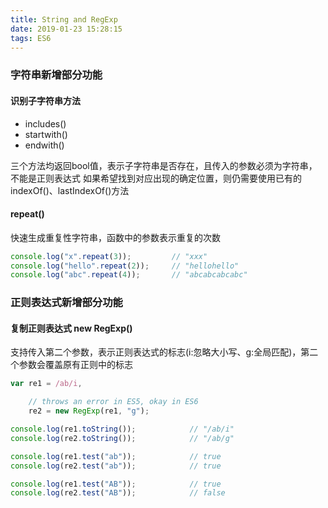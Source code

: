 ```yaml
---
title: String and RegExp
date: 2019-01-23 15:28:15
tags: ES6
---
```

### 字符串新增部分功能
#### 识别子字符串方法
- includes()
- startwith()
- endwith()

三个方法均返回bool值，表示子字符串是否存在，且传入的参数必须为字符串，不能是正则表达式
如果希望找到对应出现的确定位置，则仍需要使用已有的indexOf()、lastIndexOf()方法

#### repeat()
快速生成重复性字符串，函数中的参数表示重复的次数
```js
console.log("x".repeat(3));         // "xxx"
console.log("hello".repeat(2));     // "hellohello"
console.log("abc".repeat(4));       // "abcabcabcabc"
```

### 正则表达式新增部分功能
#### 复制正则表达式 new RegExp()
支持传入第二个参数，表示正则表达式的标志(i:忽略大小写、g:全局匹配)，第二个参数会覆盖原有正则中的标志
```js
var re1 = /ab/i,

    // throws an error in ES5, okay in ES6
    re2 = new RegExp(re1, "g");

console.log(re1.toString());            // "/ab/i"
console.log(re2.toString());            // "/ab/g"

console.log(re1.test("ab"));            // true
console.log(re2.test("ab"));            // true

console.log(re1.test("AB"));            // true
console.log(re2.test("AB"));            // false
```
